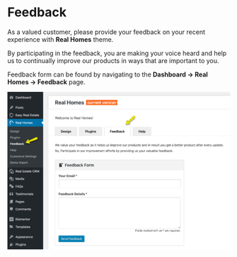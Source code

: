 # Feedback

As a valued customer, please provide your feedback on your recent experience with **Real Homes** theme.

By participating in the feedback, you are making your voice heard and help us to continually improve our products in ways that are important to you.

Feedback form can be found by navigating to the **Dashboard → Real Homes → Feedback** page.

![Real Homes Theme Feedback](images/rh-tabs/feedback.png)